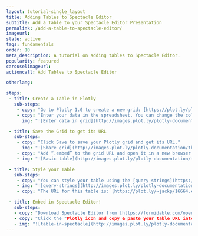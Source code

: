 ```yaml
---
layout: tutorial-single_layout
title: Adding Tables to Spectacle Editor
subtitle: Add a Table to your Spectacle Editor Presentation
permalink: /add-a-table-to-spectacle-editor/
imageurl: 
state: active
tags: fundamentals
order: 10
meta_description: A tutorial on adding tables to Spectacle Editor.
popularity: featured
carouselimageurl:
actioncall: Add Tables to Spectacle Editor

otherlang:

steps:
 - title: Create a Table in Plotly
   sub-steps:
    - copy: "Go to Plotly 1.0 to create a new grid: [https://plot.ly/plot](https://plot.ly/plot). You can also upload an Excel or CSV file."
    - copy: "Enter your data in the spreadsheet. You can change the column titles by selecting Rename"
      img: "![Enter data in grid](http://images.plot.ly/plotly-documentation/thumbnail/table-values.png)"

 - title: Save the Grid to get its URL
   sub-steps:
    - copy: "Click Save to save your Plotly grid and get its URL."
      img: "![Share grid](http://images.plot.ly/plotly-documentation/thumbnail/share-grid.png)"
    - copy: "Add “.embed” to the grid URL and open it in a new browser tab. Your URL should look something like this: [https://plot.ly/~jackp/16663.embed](https://plot.ly/~jackp/16663.embed)."
    - img: "![Basic table](http://images.plot.ly/plotly-documentation/thumbnail/basic-table.png)"

 - title: Style your Table
   sub-steps:
    - copy: "You can style your table using the [query strings](https://en.wikipedia.org/wiki/Query_string) below (notice that # has to be replaced with %23 for URL encoding)."
    - img: "![query-strings](http://images.plot.ly/plotly-documentation/thumbnail/table-query-strings.png)"
    - copy: "The URL for this table is: [https://plot.ly/~jackp/16664.embed?odd_background=%23ccc&show_row_numbers=false&border_color=white&header_background=%23004151&align=center&background=%23e6e6e6](https://plot.ly/~jackp/16664.embed?odd_background=%23ccc&show_row_numbers=false&border_color=white&header_background=%23004151&align=center&background=%23e6e6e6)"

 - title: Embed in Spectacle Editor!
   sub-steps:
   - copy: "Download Spectacle Editor from [https://formidable.com/open-source/spectacle-editor/](https://formidable.com/open-source/spectacle-editor/)"
   - copy: "Click the "Plotly icon and copy & paste your table URL into the Embed URL text box."
   - img: "![table-in-spectacle](http://images.plot.ly/plotly-documentation/thumbnail/Table+in+SpecEd.png)"
---
```

